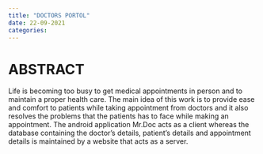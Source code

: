 ```yaml
---
title: "DOCTORS PORTOL"
date: 22-09-2021
categories:
---
```

# ABSTRACT 

Life is becoming too busy to get medical appointments in person and to maintain a proper health care. The main idea of this work is to provide ease and comfort to patients while taking appointment from doctors and it also resolves the problems that the patients has to face while making an appointment. The android application Mr.Doc acts as a client whereas the database containing the doctor’s details, patient’s details and appointment details is maintained by a website that acts as a server.
